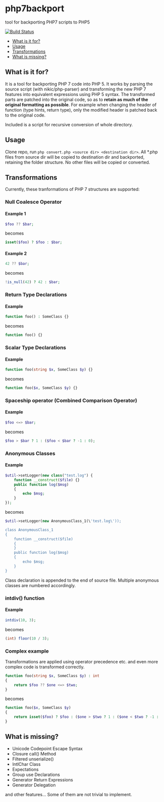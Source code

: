 # php7backport
tool for backporting PHP7 scripts to PHP5

[![Build Status](https://travis-ci.org/ondrejbouda/php7backport.svg?branch=master)](https://travis-ci.org/ondrejbouda/php7backport)

* [What is it for?](#what-is-it-for)
* [Usage](#usage)
* [Transformations](#transformations)
* [What is missing?](#what-is-missing)

## What is it for?

It is a tool for backporting PHP 7 code into PHP 5. It works by parsing the source script (with nikic/php-parser) and transforming the new PHP 7 features into equivalent expressions using PHP 5 syntax. The transformed parts are patched into the original code, so as to **retain as much of the original formatting as possible**. For example when changing the header of function (type hints, return type), only the modified header is patched back to the original code.

Included is a script for recursive conversion of whole directory.

## Usage

Clone repo, run ```php convert.php <source dir> <destination dir>```. All *.php files from source dir will be copied to destination dir and backported, retaining the folder structure. No other files will be copied or converted.

## Transformations

Currently, these tranformations of PHP 7 structures are supported:

### Null Coalesce Operator

#### Example 1
```php
$foo ?? $bar;
```
becomes
```php
isset($foo) ? $foo : $bar;
```

#### Example 2
```php
42 ?? $bar;
```
becomes
```php
!is_null(42) ? 42 : $bar;
```

### Return Type Declarations

#### Example
```php
function foo() : SomeClass {}
```
becomes
```php
function foo() {}
```

### Scalar Type Declarations

#### Example
```php
function foo(string $x, SomeClass $y) {}
```
becomes
```php
function foo($x, SomeClass $y) {}
```

### Spaceship operator (Combined Comparison Operator)

#### Example
```php
$foo <=> $bar;
```
becomes
```php
$foo > $bar ? 1 : ($foo < $bar ? -1 : 0);
```

### Anonymous Classes

#### Example
```php
$util->setLogger(new class("test.log") {
    function __construct($file) {}
    public function log($msg)
    {
        echo $msg;
    }
});
```
becomes
```php
$util->setLogger(new AnonymousClass_1(\'test.log\'));

class AnonymousClass_1
{
    function __construct($file)
    {
    }
    public function log($msg)
    {
        echo $msg;
    }
}
```

Class declaration is appended to the end of source file. Multiple anonymous classes are numbered accordingly.

### intdiv() function

#### Example
```php
intdiv(10, 3);
```
becomes
```php
(int) floor(10 / 3);
```

### Complex example
Transformations are applied using operator precedence etc. and even more complex code is transformed correctly.

```php
function foo(string $x, SomeClass $y) : int
{
    return $foo ?? $one <=> $two;
}
```
becomes
```php
function foo($x, SomeClass $y)
{
    return isset($foo) ? $foo : ($one > $two ? 1 : ($one < $two ? -1 : 0));
}
```

## What is missing?

* Unicode Codepoint Escape Syntax
* Closure call() Method
* Filtered unserialize()
* IntlChar Class
* Expectations
* Group use Declarations
* Generator Return Expressions
* Generator Delegation

and other features... Some of them are not trivial to implement.
